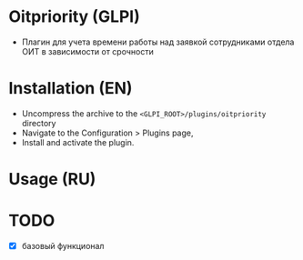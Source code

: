# Oitpriority (GLPI)
 * Плагин для учета времени работы над заявкой сотрудниками отдела ОИТ в зависимости от срочности

# Installation (EN)
 * Uncompress the archive to the `<GLPI_ROOT>/plugins/oitpriority` directory
 * Navigate to the Configuration > Plugins page,
 * Install and activate the plugin.

# Usage (RU)

# TODO
* [x] базовый функционал

